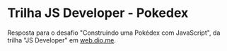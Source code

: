 # Trilha JS Developer - Pokedex

Resposta para o desafio "Construindo uma Pokédex com JavaScript", da trilha "JS Developer" em [web.dio.me](https://web.dio.me/lab/construindo-uma-pokedex-com-javascript/learning/24e0bb4b-c268-49af-bed0-d97b749917be).